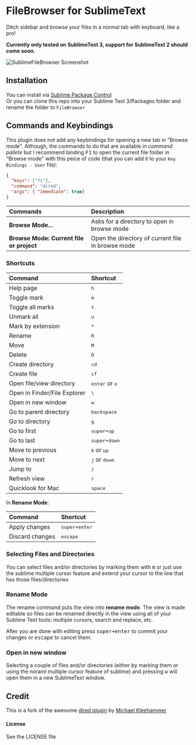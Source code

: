 # FileBrowser for SublimeText
Ditch sidebar and browse your files in a normal tab with keyboard, like a pro!

**Currently only tested on SublimeText 3, support for SublimeText 2 should come soon.**

![SublimeFileBrowser Screenshot](http://f.cl.ly/items/173X3t2B1g3V2F051t2S/Screen%20Shot%202014-01-21%20at%2014.22.47.png)

## Installation
You can install via [Sublime Package Control](http://wbond.net/sublime_packages/package_control)  
Or you can clone this repo into your Sublime Text 3/Packages folder and rename the folder to `FileBrowser`

## Commands and Keybindings
This plugin does not add any keybindings for opening a new tab in "Browse mode". Although, the commands to do that are available in *command pallete* but I recommend binding <kbd>F1</kbd> to open the current file folder in "Browse mode" with this peice of code (that you can add it to your `Key Bindings - User` file):

``` json
{ 
  "keys": ["f1"], 
  "command": "dired", 
  "args": { "immediate": true} 
}
```


| Commands                                 | Description                                       |
| :--------------------------------------- | :------------------------------------------------ |
| **Browse Mode...**                       | Asks for a directory to open in browse mode       |
| **Browse Mode: Current file or project** | Open the directory of current file in browse mode |

### Shortcuts

| Command                      | Shortcut                            |
| :--------------------------- | :---------------------------------- |
| Help page                    | <kbd>h</kbd>                        |
| Toggle mark                  | <kbd>m</kbd>                        |
| Toggle all marks             | <kbd>t</kbd>                        |
| Unmark all                   | <kbd>u</kbd>                        |
| Mark by extension            | <kbd>*</kbd>                        |
| Rename                       | <kbd>R</kbd>                        |
| Move                         | <kbd>M</kbd>                        |
| Delete                       | <kbd>D</kbd>                        |
| Create directory             | <kbd>cd</kbd>                       |
| Create file                  | <kbd>cf</kbd>                       |
| Open file/view directory     | <kbd>enter</kbd> or <kbd>o</kbd>    |
| Open in Finder/File Explorer | <kbd>\\</kbd>                       |
| Open in new window           | <kbd>w</kbd>                        |
| Go to parent directory       | <kbd>backspace</kbd>                |
| Go to directory              | <kbd>g</kbd>                        |
| Go to first                  | <kbd>super+up</kbd>                 |
| Go to last                   | <kbd>super+down</kbd>               |
| Move to previous             | <kbd>k</kbd> or <kbd>up</kbd>       |
| Move to next                 | <kbd>j</kbd> or <kbd>down</kbd>     |
| Jump to                      | <kbd>/</kbd>                        |
| Refresh view                 | <kbd>r</kbd>                        |
| Quicklook for Mac            | <kbd>space</kbd>                    |

In **Rename Mode**:

| Command          | Shortcut               |
| :--------------- | :--------------------- |
| Apply changes    | <kbd>super+enter</kbd> |
| Discard changes  | <kbd>escape</kbd>      |

### Selecting Files and Directories
You can select files and/or directories by marking them with <kbd>m</kbd> or just use the sublime multiple cursor feature and extend your cursor to the line that has those files/directories

### Rename Mode
The rename command puts the view into **rename mode**. The view is made editable so files can be renamed directly in the view using all of your Sublime Text tools: multiple cursors, search and replace, etc.

After you are done with editing press <kbd>super+enter</kbd> to commit your changes or <kbd>escape</kbd> to cancel them.

### Open in new window
Selecting a couple of files and/or directories (either by marking them or using the noraml multiple cursor feature of sublime) and pressing <kbd>w</kbd> will open them in a new SublimeText window. 



## Credit
This is a fork of the awesome [dired plugin](https://github.com/mkleehammer/dired) by [Michael Kleehammer](https://github.com/mkleehammer)

#### License
See the LICENSE file
